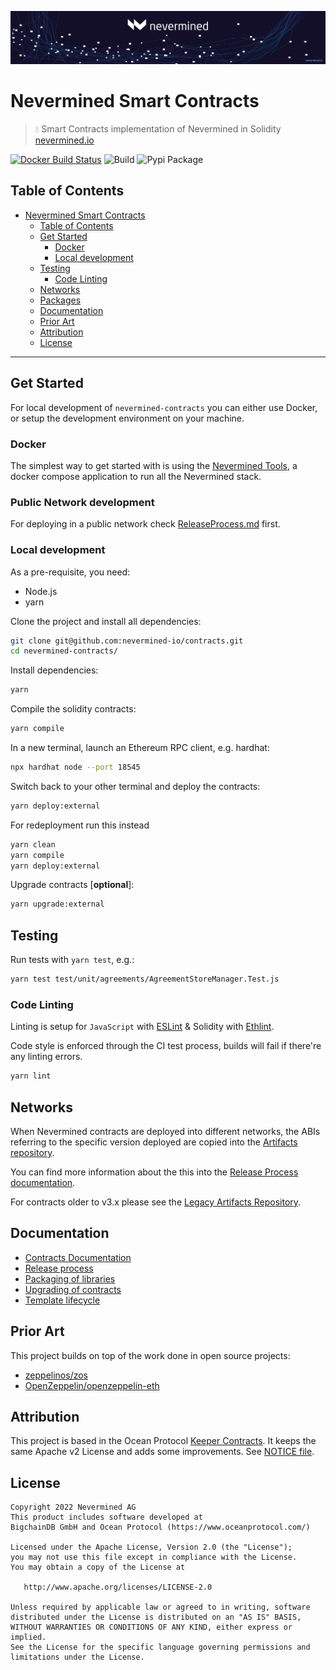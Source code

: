 [![banner](https://raw.githubusercontent.com/nevermined-io/assets/main/images/logo/banner_logo.png)](https://nevermined.io)

# Nevermined Smart Contracts

> 💧 Smart Contracts implementation of Nevermined in Solidity
> [nevermined.io](https://nevermined.io)

[![Docker Build Status](https://img.shields.io/docker/cloud/build/neverminedio/contracts.svg)](https://hub.docker.com/r/neverminedio/contracts/)
![Build](https://github.com/nevermined-io/contracts/workflows/Build/badge.svg)
![Pypi Package](https://github.com/nevermined-io/contracts/workflows/Pypi%20Release/badge.svg)

## Table of Contents

- [Nevermined Smart Contracts](#nevermined-smart-contracts)
  - [Table of Contents](#table-of-contents)
  - [Get Started](#get-started)
    - [Docker](#docker)
    - [Local development](#local-development)
  - [Testing](#testing)
    - [Code Linting](#code-linting)
  - [Networks](#networks)
  - [Packages](#packages)
  - [Documentation](#documentation)
  - [Prior Art](#prior-art)
  - [Attribution](#attribution)
  - [License](#license)

---

## Get Started

For local development of `nevermined-contracts` you can either use Docker, or setup the development environment on your machine.

### Docker

The simplest way to get started with is using the [Nevermined Tools](https://github.com/nevermined-io/tools),
a docker compose application to run all the Nevermined stack.

### Public Network development

For deploying in a public network check [ReleaseProcess.md](./docs/ReleaseProcess.md) first.

### Local development

As a pre-requisite, you need:

* Node.js
* yarn

Clone the project and install all dependencies:

```bash
git clone git@github.com:nevermined-io/contracts.git
cd nevermined-contracts/
```

Install dependencies:

```bash
yarn
```

Compile the solidity contracts:

```bash
yarn compile
```

In a new terminal, launch an Ethereum RPC client, e.g. hardhat:

```bash
npx hardhat node --port 18545
```

Switch back to your other terminal and deploy the contracts:

```bash
yarn deploy:external
```

For redeployment run this instead

```bash
yarn clean
yarn compile
yarn deploy:external
```

Upgrade contracts [**optional**]:

```bash
yarn upgrade:external
```

## Testing

Run tests with `yarn test`, e.g.:

```bash
yarn test test/unit/agreements/AgreementStoreManager.Test.js
```

### Code Linting

Linting is setup for `JavaScript` with [ESLint](https://eslint.org) & Solidity with [Ethlint](https://github.com/duaraghav8/Ethlint).

Code style is enforced through the CI test process, builds will fail if there're any linting errors.

```bash
yarn lint
```

## Networks

When Nevermined contracts are deployed into different networks, the ABIs referring to the specific
version deployed are copied into the [Artifacts repository](https://artifacts.nevermined.network/).

You can find more information about the this into the [Release Process documentation](docs/ReleaseProcess.md).

For contracts older to v3.x please see the [Legacy Artifacts Repository](https://artifacts.nevermined.rocks/).

## Documentation

* [Contracts Documentation](doc/contracts/README.md)
* [Release process](doc/RELEASE_PROCESS.md)
* [Packaging of libraries](doc/PACKAGING.md)
* [Upgrading of contracts](doc/UPGRADES.md)
* [Template lifecycle](doc/TEMPLATE_LIFE_CYCLE.md)

## Prior Art

This project builds on top of the work done in open source projects:

* [zeppelinos/zos](https://github.com/zeppelinos/zos)
* [OpenZeppelin/openzeppelin-eth](https://github.com/OpenZeppelin/openzeppelin-eth)

## Attribution

This project is based in the Ocean Protocol [Keeper Contracts](https://github.com/oceanprotocol/keeper-contracts).
It keeps the same Apache v2 License and adds some improvements. See [NOTICE file](NOTICE).

## License

```text
Copyright 2022 Nevermined AG
This product includes software developed at
BigchainDB GmbH and Ocean Protocol (https://www.oceanprotocol.com/)

Licensed under the Apache License, Version 2.0 (the "License");
you may not use this file except in compliance with the License.
You may obtain a copy of the License at

   http://www.apache.org/licenses/LICENSE-2.0

Unless required by applicable law or agreed to in writing, software
distributed under the License is distributed on an "AS IS" BASIS,
WITHOUT WARRANTIES OR CONDITIONS OF ANY KIND, either express or implied.
See the License for the specific language governing permissions and
limitations under the License.
```
